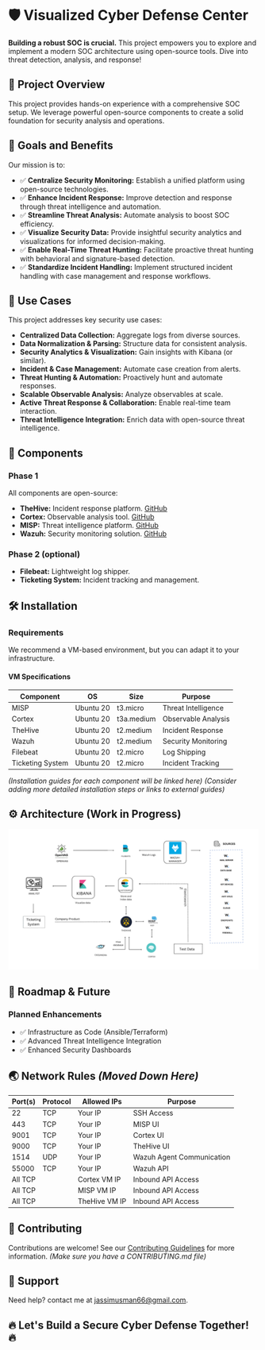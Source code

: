 # 🛡️ Visualized Cyber Defense Center

**Building a robust SOC is crucial.** This project empowers you to explore and implement a modern SOC architecture using open-source tools. Dive into threat detection, analysis, and response!

## 👑 Project Overview

This project provides hands-on experience with a comprehensive SOC setup. We leverage powerful open-source components to create a solid foundation for security analysis and operations.

## 🎯 Goals and Benefits

Our mission is to:

*   ✅ **Centralize Security Monitoring:** Establish a unified platform using open-source technologies.
*   ✅ **Enhance Incident Response:** Improve detection and response through threat intelligence and automation.
*   ✅ **Streamline Threat Analysis:** Automate analysis to boost SOC efficiency.
*   ✅ **Visualize Security Data:** Provide insightful security analytics and visualizations for informed decision-making.
*   ✅ **Enable Real-Time Threat Hunting:** Facilitate proactive threat hunting with behavioral and signature-based detection.
*   ✅ **Standardize Incident Handling:** Implement structured incident handling with case management and response workflows.

## 🚀 Use Cases

This project addresses key security use cases:

*   **Centralized Data Collection:** Aggregate logs from diverse sources.
*   **Data Normalization & Parsing:** Structure data for consistent analysis.
*   **Security Analytics & Visualization:** Gain insights with Kibana (or similar).
*   **Incident & Case Management:** Automate case creation from alerts.
*   **Threat Hunting & Automation:** Proactively hunt and automate responses.
*   **Scalable Observable Analysis:** Analyze observables at scale.
*   **Active Threat Response & Collaboration:** Enable real-time team interaction.
*   **Threat Intelligence Integration:** Enrich data with open-source threat intelligence.

## 🧩 Components

### Phase 1

All components are open-source:

*   **TheHive:** Incident response platform. [GitHub](link-to-thehive-repo)
*   **Cortex:** Observable analysis tool. [GitHub](link-to-cortex-repo)
*   **MISP:** Threat intelligence platform. [GitHub](link-to-misp-repo)
*   **Wazuh:** Security monitoring solution. [GitHub](link-to-wazuh-repo)

### Phase 2 (optional)

*   **Filebeat:** Lightweight log shipper.
*   **Ticketing System:** Incident tracking and management.

## 🛠️ Installation

### Requirements

We recommend a VM-based environment, but you can adapt it to your infrastructure.

#### VM Specifications

| Component        | OS          | Size        | Purpose                                   |
|-----------------|-------------|-------------|-------------------------------------------|
| MISP            | Ubuntu 20   | t3.micro    | Threat Intelligence                      |
| Cortex          | Ubuntu 20   | t3a.medium  | Observable Analysis                       |
| TheHive         | Ubuntu 20   | t2.medium   | Incident Response                         |
| Wazuh           | Ubuntu 20   | t2.medium   | Security Monitoring                       |
| Filebeat        | Ubuntu 20   | t2.micro    | Log Shipping                             |
| Ticketing System | Ubuntu 20   | t2.micro    | Incident Tracking                         |

*(Installation guides for each component will be linked here)*  *(Consider adding more detailed installation steps or links to external guides)*

## ⚙️ Architecture (Work in Progress)

![System Architecture Diagram](images/Diagram.png)

## 🚀 Roadmap & Future

### Planned Enhancements

*   ✅ Infrastructure as Code (Ansible/Terraform)
*   ✅ Advanced Threat Intelligence Integration
*   ✅ Enhanced Security Dashboards

## 🌏 Network Rules  *(Moved Down Here)*

| Port(s) | Protocol | Allowed IPs | Purpose                                       |
|---------|----------|-------------|-----------------------------------------------|
| 22      | TCP      | Your IP     | SSH Access                                     |
| 443     | TCP      | Your IP     | MISP UI                                      |
| 9001    | TCP      | Your IP     | Cortex UI                                     |
| 9000    | TCP      | Your IP     | TheHive UI                                    |
| 1514    | UDP      | Your IP     | Wazuh Agent Communication                   |
| 55000   | TCP      | Your IP     | Wazuh API                                     |
| All TCP |          | Cortex VM IP| Inbound API Access                             |
| All TCP |          | MISP VM IP  | Inbound API Access                             |
| All TCP |          | TheHive VM IP| Inbound API Access                             |


## 🙌 Contributing

Contributions are welcome! See our [Contributing Guidelines](link-to-contributing) for more information.  *(Make sure you have a CONTRIBUTING.md file)*

## 🤝 Support

Need help? contact me at [jassimusman66@gmail.com](mailto:jassimusman66@gmail.com). 

## 🔥 Let's Build a Secure Cyber Defense Together! 🔥
